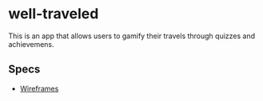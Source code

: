 # well-traveled
This is an app that allows users to gamify their travels through quizzes and achievemens.

## Specs
- [Wireframes](https://docs.google.com/presentation/d/1W2TNSdqo59kpAbqrO_RZVEvvEoHJgPliKmhtssihVKs/edit?usp=sharing)